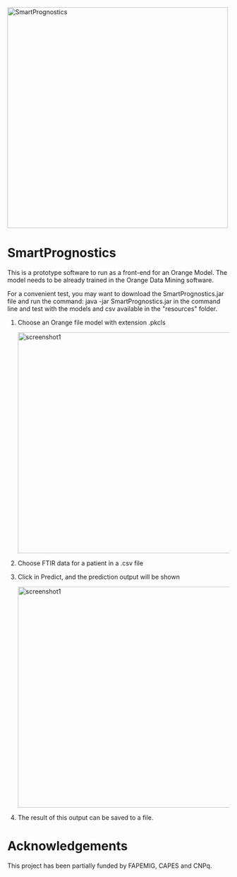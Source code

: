 <img src="https://github.com/user-attachments/assets/d4e58c31-f4c4-48c8-ba01-60e64c7e0ec1" alt="SmartPrognostics" width="500">

# SmartPrognostics

This is a prototype software to run as a front-end for an Orange Model. 
The model needs to be already trained in the Orange Data Mining software.

For a convenient test, you may want to download the SmartPrognostics.jar file and run the command: java -jar SmartPrognostics.jar in the command line and test with the models and csv available in the "resources" folder.

1) Choose an Orange file model with extension .pkcls
   
   <img src="https://github.com/user-attachments/assets/3518e176-1a31-4b9d-a8c2-b9d34605fc92" alt="screenshot1" width="500">

2) Choose FTIR data for a patient in a .csv file

3) Click in Predict, and the prediction output will be shown
   
   <img src="https://github.com/user-attachments/assets/134787f6-23c1-494b-ae61-8a427a434aee" alt="screenshot1" width="500">

4) The result of this output can be saved to a file.

# Acknowledgements
This project has been partially funded by FAPEMIG, CAPES and CNPq.
   
